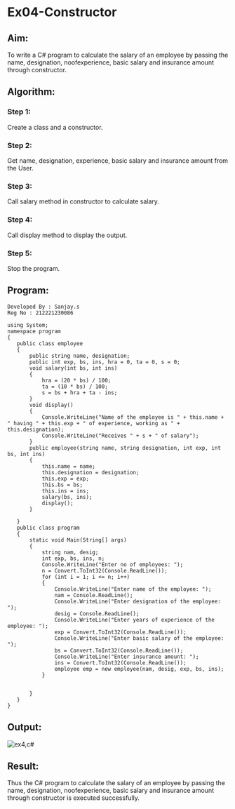 # Ex04-Constructor
## Aim:
 To write a C# program to calculate the salary of an employee by passing the name, designation, noofexperience, basic salary and insurance amount through constructor.
 
 ## Algorithm:
 ### Step 1:
 Create a class and a constructor.
 
 ### Step 2:
 Get name, designation, experience, basic salary and insurance amount from the User.
 
 ### Step 3:
 Call salary method in constructor to calculate salary.
  
 ### Step 4:
 Call display method to display the output.
 
 ### Step 5:
  Stop the program.
  
 ## Program:
 ```
Developed By : Sanjay.s
Reg No : 212221230086
```
```
using System;
namespace program
{
   public class employee
   {
       public string name, designation;
       public int exp, bs, ins, hra = 0, ta = 0, s = 0;
       void salary(int bs, int ins)
       {
           hra = (20 * bs) / 100;
           ta = (10 * bs) / 100;
           s = bs + hra + ta - ins;
       }
       void display()
       {
           Console.WriteLine("Name of the employee is " + this.name + " having " + this.exp + " of experience, working as " + this.designation);
           Console.WriteLine("Receives " + s + " of salary");
       }
       public employee(string name, string designation, int exp, int bs, int ins)
       {
           this.name = name;
           this.designation = designation;
           this.exp = exp;
           this.bs = bs;
           this.ins = ins;
           salary(bs, ins);
           display();
       }

   }
   public class program
   {
       static void Main(String[] args)
       {
           string nam, desig;
           int exp, bs, ins, n;
           Console.WriteLine("Enter no of employees: ");
           n = Convert.ToInt32(Console.ReadLine());
           for (int i = 1; i <= n; i++)
           {
               Console.WriteLine("Enter name of the employee: ");
               nam = Console.ReadLine();
               Console.WriteLine("Enter designation of the employee: ");
               desig = Console.ReadLine();
               Console.WriteLine("Enter years of experience of the employee: ");
               exp = Convert.ToInt32(Console.ReadLine());
               Console.WriteLine("Enter basic salary of the employee: ");
               bs = Convert.ToInt32(Console.ReadLine());
               Console.WriteLine("Enter insurance amount: ");
               ins = Convert.ToInt32(Console.ReadLine());
               employee emp = new employee(nam, desig, exp, bs, ins);
           }


       }
   }
}
```
 ## Output:
 ![ex4,c#](https://github.com/Sanjay-shankar-ai/Ex04-Constructor/assets/94231938/cd11b956-eab8-46aa-b3a5-66b87ed476c6)

 ## Result:
Thus the C# program to calculate the salary of an employee by passing the name, designation, noofexperience, basic salary and insurance amount through constructor is executed successfully.
